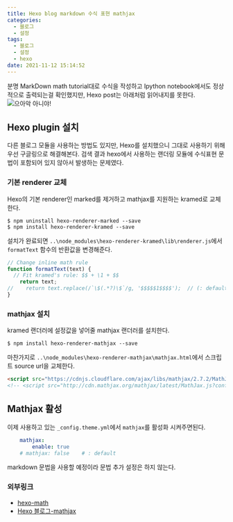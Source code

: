 ```yaml
---
title: Hexo blog markdown 수식 표현 mathjax
categories:
  - 블로그
  - 설정
tags:
  - 블로그
  - 설정
  - hexo
date: 2021-11-12 15:14:52
---
```


분명 MarkDown math tutorial대로 수식을 작성하고 Ipython notebook에서도 정상적으로 출력되는걸 확인했지만,
Hexo post는 아래처럼 읽어내지를 못한다.
![으아악 아니야!](/images/Hexo_mathjax/hexoNotMath.png)

## Hexo plugin 설치

다른 블로그 모듈을 사용하는 방법도 있지만, Hexo를 설치했으니 그대로 사용하기 위해 우선 구글링으로 해결해본다.
검색 결과 hexo에서 사용하는 랜더링 모듈에 수식표현 문법이 포함되어 있지 않아서 발생하는 문제였다.


### 기본 renderer 교체

Hexo의 기본 renderer인 marked를 제거하고 mathjax를 지원하는 kramed로 교체한다.

```shell
$ npm uninstall hexo-renderer-marked --save
$ npm install hexo-renderer-kramed --save
```

설치가 완료되면 `..\node_modules\hexo-renderer-kramed\lib\renderer.js`에서 `formatText` 함수의 반환값을 변경해준다.
```js
// Change inline math rule
function formatText(text) {
  // Fit kramed's rule: $$ + \1 + $$
    return text;
//    return text.replace(/`\$(.*?)\$`/g, '$$$$$1$$$$');  // (: default)
}
```

### mathjax 설치

kramed 랜더러에 설정값을 넣어줄 mathjax 랜더러를 설치한다.

```shell
$ npm install hexo-renderer-mathjax --save
```

마찬가지로 `..\node_modules\hexo-renderer-mathjax\mathjax.html`에서 스크립트 source url을 교체한다.
```html
<script src="https://cdnjs.cloudflare.com/ajax/libs/mathjax/2.7.2/MathJax.js?config=TeX-MML-AM_CHTML"></script>
<!-- <script src="http://cdn.mathjax.org/mathjax/latest/MathJax.js?config=TeX-AMS-MML_HTMLorMML"></script> --> <!--: default -->

```

## Mathjax 활성

이제 사용하고 있는 `_config.theme.yml`에서 `mathjax`를 활성화 시켜주면된다.

```yaml
    mathjax:
        enable: true
    # mathjax: false    # : default
```

markdown 문법을 사용할 예정이라 문법 추가 설정은 하지 않는다.


### 외부링크

 - [hexo-math](https://github.com/hexojs/hexo-math)
 - [Hexo 블로그-mathjax](https://hyeshinoh.github.io/2018/10/24/hexo_mathjax_00/)